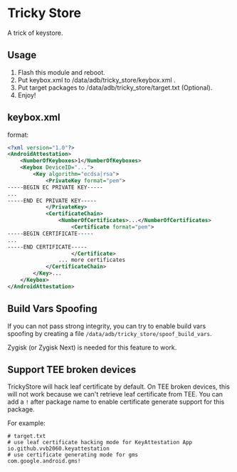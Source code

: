 # Tricky Store

A trick of keystore.

## Usage

1. Flash this module and reboot.  
2. Put keybox.xml to /data/adb/tricky_store/keybox.xml .  
3. Put target packages to /data/adb/tricky_store/target.txt (Optional).  
4. Enjoy!  

## keybox.xml

format:

```xml
<?xml version="1.0"?>
<AndroidAttestation>
    <NumberOfKeyboxes>1</NumberOfKeyboxes>
    <Keybox DeviceID="...">
        <Key algorithm="ecdsa|rsa">
            <PrivateKey format="pem">
-----BEGIN EC PRIVATE KEY-----
...
-----END EC PRIVATE KEY-----
            </PrivateKey>
            <CertificateChain>
                <NumberOfCertificates>...</NumberOfCertificates>
                    <Certificate format="pem">
-----BEGIN CERTIFICATE-----
...
-----END CERTIFICATE-----
                    </Certificate>
                ... more certificates
            </CertificateChain>
        </Key>...
    </Keybox>
</AndroidAttestation>
```

## Build Vars Spoofing

If you can not pass strong integrity, you can try to enable build vars spoofing
by creating a file `/data/adb/tricky_store/spoof_build_vars`.

Zygisk (or Zygisk Next) is needed for this feature to work.

## Support TEE broken devices

TrickyStore will hack leaf certificate by default.
On TEE broken devices, this will not work because we can't retrieve leaf certificate from TEE.
You can add a `!` after package name to enable certificate generate support for this package.

For example:

```
# target.txt
# use leaf certificate hacking mode for KeyAttestation App
io.github.vvb2060.keyattestation
# use certificate generating mode for gms
com.google.android.gms!
```
